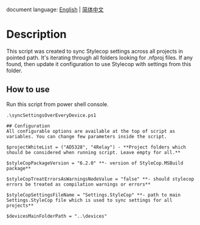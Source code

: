document language: [English](README.md) | [简体中文](README.zh-cn.md)

# Description

This script was created to sync Stylecop settings across all projects in pointed path. It's iterating through all folders looking for .nfproj files.
If any found, then update it configuration to use Stylecop with settings from this folder. 

## How to use

Run this script from power shell console.

```shell
.\syncSettingsOverEveryDevice.ps1

## Configuration
All configurable options are available at the top of script as variables. You can change few parameters inside the script.

$projectWhiteList = ("AD5328", "4Relay") - **Project folders which should be considered when running script. Leave empty for all.**

$styleCopPackageVersion = "6.2.0" **- version of StyleCop.MSBuild package**

$styleCopTreatErrorsAsWarningsNodeValue = "false" **- should stylecop errors be treated as compilation warnings or errors**

$styleCopSettingsFileName = "Settings.StyleCop" **- path to main Settings.StyleCop file which is used to sync settings for all projects**

$devicesMainFolderPath = "..\devices"